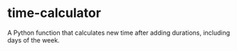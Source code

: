 # time-calculator
A Python function that calculates new time after adding durations, including days of the week.
